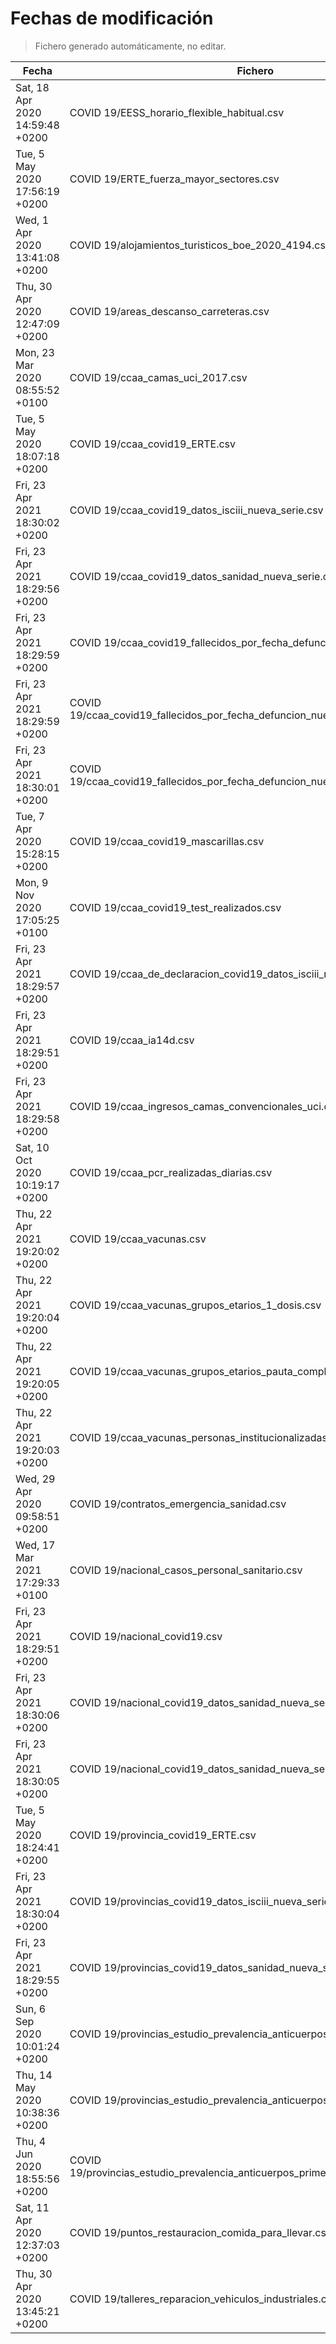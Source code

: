# Fechas de modificación

> Fichero generado automáticamente, no editar.

| Fecha                           | Fichero                  |
|---------------------------------|--------------------------|
| Sat, 18 Apr 2020 14:59:48 +0200  | COVID 19/EESS_horario_flexible_habitual.csv |
| Tue, 5 May 2020 17:56:19 +0200  | COVID 19/ERTE_fuerza_mayor_sectores.csv |
| Wed, 1 Apr 2020 13:41:08 +0200  | COVID 19/alojamientos_turisticos_boe_2020_4194.csv |
| Thu, 30 Apr 2020 12:47:09 +0200  | COVID 19/areas_descanso_carreteras.csv |
| Mon, 23 Mar 2020 08:55:52 +0100  | COVID 19/ccaa_camas_uci_2017.csv |
| Tue, 5 May 2020 18:07:18 +0200  | COVID 19/ccaa_covid19_ERTE.csv |
| Fri, 23 Apr 2021 18:30:02 +0200  | COVID 19/ccaa_covid19_datos_isciii_nueva_serie.csv |
| Fri, 23 Apr 2021 18:29:56 +0200  | COVID 19/ccaa_covid19_datos_sanidad_nueva_serie.csv |
| Fri, 23 Apr 2021 18:29:59 +0200  | COVID 19/ccaa_covid19_fallecidos_por_fecha_defuncion_nueva_serie.csv |
| Fri, 23 Apr 2021 18:29:59 +0200  | COVID 19/ccaa_covid19_fallecidos_por_fecha_defuncion_nueva_serie_long.csv |
| Fri, 23 Apr 2021 18:30:01 +0200  | COVID 19/ccaa_covid19_fallecidos_por_fecha_defuncion_nueva_serie_original.csv |
| Tue, 7 Apr 2020 15:28:15 +0200  | COVID 19/ccaa_covid19_mascarillas.csv |
| Mon, 9 Nov 2020 17:05:25 +0100  | COVID 19/ccaa_covid19_test_realizados.csv |
| Fri, 23 Apr 2021 18:29:57 +0200  | COVID 19/ccaa_de_declaracion_covid19_datos_isciii_nueva_serie.csv |
| Fri, 23 Apr 2021 18:29:51 +0200  | COVID 19/ccaa_ia14d.csv |
| Fri, 23 Apr 2021 18:29:58 +0200  | COVID 19/ccaa_ingresos_camas_convencionales_uci.csv |
| Sat, 10 Oct 2020 10:19:17 +0200  | COVID 19/ccaa_pcr_realizadas_diarias.csv |
| Thu, 22 Apr 2021 19:20:02 +0200  | COVID 19/ccaa_vacunas.csv |
| Thu, 22 Apr 2021 19:20:04 +0200  | COVID 19/ccaa_vacunas_grupos_etarios_1_dosis.csv |
| Thu, 22 Apr 2021 19:20:05 +0200  | COVID 19/ccaa_vacunas_grupos_etarios_pauta_completa.csv |
| Thu, 22 Apr 2021 19:20:03 +0200  | COVID 19/ccaa_vacunas_personas_institucionalizadas.csv |
| Wed, 29 Apr 2020 09:58:51 +0200  | COVID 19/contratos_emergencia_sanidad.csv |
| Wed, 17 Mar 2021 17:29:33 +0100  | COVID 19/nacional_casos_personal_sanitario.csv |
| Fri, 23 Apr 2021 18:29:51 +0200  | COVID 19/nacional_covid19.csv |
| Fri, 23 Apr 2021 18:30:06 +0200  | COVID 19/nacional_covid19_datos_sanidad_nueva_serie.csv |
| Fri, 23 Apr 2021 18:30:05 +0200  | COVID 19/nacional_covid19_datos_sanidad_nueva_serie_grupos_edad.csv |
| Tue, 5 May 2020 18:24:41 +0200  | COVID 19/provincia_covid19_ERTE.csv |
| Fri, 23 Apr 2021 18:30:04 +0200  | COVID 19/provincias_covid19_datos_isciii_nueva_serie.csv |
| Fri, 23 Apr 2021 18:29:55 +0200  | COVID 19/provincias_covid19_datos_sanidad_nueva_serie.csv |
| Sun, 6 Sep 2020 10:01:24 +0200  | COVID 19/provincias_estudio_prevalencia_anticuerpos_final.csv |
| Thu, 14 May 2020 10:38:36 +0200  | COVID 19/provincias_estudio_prevalencia_anticuerpos_primera_ronda.csv |
| Thu, 4 Jun 2020 18:55:56 +0200  | COVID 19/provincias_estudio_prevalencia_anticuerpos_primera_y_segunda_ronda.csv |
| Sat, 11 Apr 2020 12:37:03 +0200  | COVID 19/puntos_restauracion_comida_para_llevar.csv |
| Thu, 30 Apr 2020 13:45:21 +0200  | COVID 19/talleres_reparacion_vehiculos_industriales.csv |
